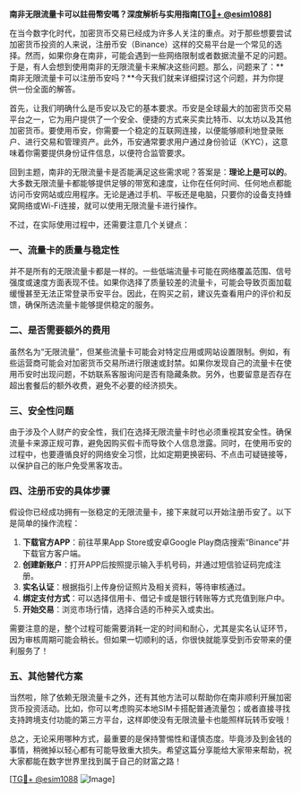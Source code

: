 **南非无限流量卡可以註冊幣安嗎？深度解析与实用指南[[TG💪+ @esim1088](https://t.me/s/esim1088)]**

在当今数字化时代，加密货币交易已经成为许多人关注的重点。对于那些想要尝试加密货币投资的人来说，注册币安（Binance）这样的交易平台是一个常见的选择。然而，如果你身在南非，可能会遇到一些网络限制或者数据流量不足的问题。于是，有人会想到使用南非的无限流量卡来解决这些问题。那么，问题来了：**南非无限流量卡可以注册币安吗？**今天我们就来详细探讨这个问题，并为你提供一份全面的解答。

首先，让我们明确什么是币安以及它的基本要求。币安是全球最大的加密货币交易平台之一，它为用户提供了一个安全、便捷的方式来买卖比特币、以太坊以及其他加密货币。要使用币安，你需要一个稳定的互联网连接，以便能够顺利地登录账户、进行交易和管理资产。此外，币安通常要求用户通过身份验证（KYC），这意味着你需要提供身份证件信息，以便符合监管要求。

回到主题，南非的无限流量卡是否能满足这些需求呢？答案是：**理论上是可以的**。大多数无限流量卡都能够提供足够的带宽和速度，让你在任何时间、任何地点都能访问币安网站或应用程序。无论是通过手机、平板还是电脑，只要你的设备支持蜂窝网络或Wi-Fi连接，就可以使用无限流量卡进行操作。

不过，在实际使用过程中，还需要注意几个关键点：

### 一、流量卡的质量与稳定性

并不是所有的无限流量卡都是一样的。一些低端流量卡可能在网络覆盖范围、信号强度或速度方面表现不佳。如果你选择了质量较差的流量卡，可能会导致页面加载缓慢甚至无法正常登录币安平台。因此，在购买之前，建议先查看用户的评价和反馈，确保所选流量卡能够提供稳定的服务。

### 二、是否需要额外的费用

虽然名为“无限流量”，但某些流量卡可能会对特定应用或网站设置限制。例如，有些运营商可能会对加密货币交易所进行限速或封禁。如果你发现自己的流量卡在使用币安时出现问题，不妨联系客服询问是否有隐藏条款。另外，也要留意是否存在超出套餐后的额外收费，避免不必要的经济损失。

### 三、安全性问题

由于涉及个人财产的安全性，我们在选择无限流量卡时也必须重视其安全性。确保流量卡来源正规可靠，避免因购买假卡而导致个人信息泄露。同时，在使用币安的过程中，也要遵循良好的网络安全习惯，比如定期更换密码、不点击可疑链接等，以保护自己的账户免受黑客攻击。

### 四、注册币安的具体步骤

假设你已经成功拥有一张稳定的无限流量卡，接下来就可以开始注册币安了。以下是简单的操作流程：

1. **下载官方APP**：前往苹果App Store或安卓Google Play商店搜索“Binance”并下载官方客户端。
2. **创建新账户**：打开APP后按照提示输入手机号码，并通过短信验证码完成注册。
3. **实名认证**：根据指引上传身份证照片及相关资料，等待审核通过。
4. **绑定支付方式**：可以选择信用卡、借记卡或是银行转账等方式充值到账户中。
5. **开始交易**：浏览市场行情，选择合适的币种买入或卖出。

需要注意的是，整个过程可能需要消耗一定的时间和耐心，尤其是实名认证环节，因为审核周期可能会稍长。但如果一切顺利的话，你很快就能享受到币安带来的便利服务了！

### 五、其他替代方案

当然啦，除了依赖无限流量卡之外，还有其他方法可以帮助你在南非顺利开展加密货币投资活动。比如，你可以考虑购买本地SIM卡搭配普通流量包；或者直接寻找支持跨境支付功能的第三方平台，这样即使没有无限流量卡也能照样玩转币安哦！

总之，无论采用哪种方式，最重要的是保持警惕性和谨慎态度。毕竟涉及到金钱的事情，稍微掉以轻心都有可能导致重大损失。希望这篇分享能给大家带来帮助，祝大家都能在数字世界里找到属于自己的财富之路！

[[TG💪+ @esim1088](https://t.me/s/esim1088) ![Image](https://i.postimg.cc/4NQfJmqS/Snipaste-2025-05-13-00-14-12.png)]